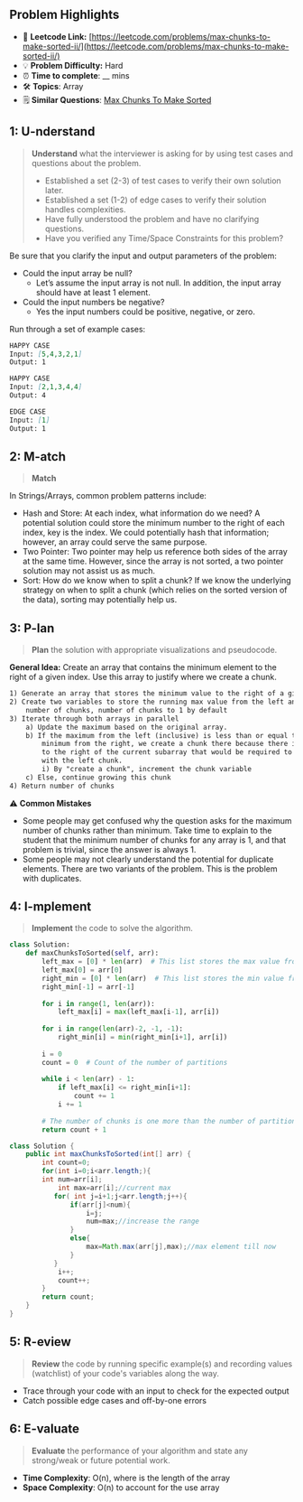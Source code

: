 ## Problem Highlights

* 🔗 **Leetcode Link:** [https://leetcode.com/problems/max-chunks-to-make-sorted-ii/](https://leetcode.com/problems/max-chunks-to-make-sorted-ii/)
* 💡 **Problem Difficulty:** Hard
* ⏰ **Time to complete**: __ mins
* 🛠️ **Topics**: Array
* 🗒️ **Similar Questions**: [Max Chunks To Make Sorted](https://leetcode.com/problems/max-chunks-to-make-sorted/)
    
## 1: U-nderstand
 
> **Understand** what the interviewer is asking for by using test cases and questions about the problem.
> 
> - Established a set (2-3) of test cases to verify their own solution later.
> - Established a set (1-2) of edge cases to verify their solution handles complexities.
> - Have fully understood the problem and have no clarifying questions.
> - Have you verified any Time/Space Constraints for this problem?

Be sure that you clarify the input and output parameters of the problem:

- Could the input array be null?
   - Let’s assume the input array is not null. In addition, the input array should have at least 1 element.
- Could the input numbers be negative?
   - Yes the input numbers could be positive, negative, or zero.

Run through a set of example cases:

```markdown
HAPPY CASE
Input: [5,4,3,2,1]
Output: 1

HAPPY CASE
Input: [2,1,3,4,4]
Output: 4

EDGE CASE
Input: [1]
Output: 1
```   
    
## 2: M-atch

> **Match** 

In Strings/Arrays, common problem patterns include:

- Hash and Store: At each index, what information do we need? A potential solution could store the minimum number to the right of each index, key is the index. We could potentially hash that information; however, an array could serve the same purpose.
- Two Pointer: Two pointer may help us reference both sides of the array at the same time. However, since the array is not sorted, a two pointer solution may not assist us as much.
- Sort: How do we know when to split a chunk? If we know the underlying strategy on when to split a chunk (which relies on the sorted version of the data), sorting may potentially help us.


## 3: P-lan

> **Plan** the solution with appropriate visualizations and pseudocode.

**General Idea:** Create an array that contains the minimum element to the right of a given index. Use this array to justify where we create a chunk.

```markdown
1) Generate an array that stores the minimum value to the right of a given index
2) Create two variables to store the running max value from the left and 
    number of chunks, number of chunks to 1 by default
3) Iterate through both arrays in parallel
    a) Update the maximum based on the original array.
    b) If the maximum from the left (inclusive) is less than or equal to the 
        minimum from the right, we create a chunk there because there is no value 
        to the right of the current subarray that would be required to be sorted 
        with the left chunk.
        i) By "create a chunk", increment the chunk variable
    c) Else, continue growing this chunk
4) Return number of chunks
```

⚠️ **Common Mistakes**

* Some people may get confused why the question asks for the maximum number of chunks rather than minimum. Take time to explain to the student that the minimum number of chunks for any array is 1, and that problem is trivial, since the answer is always 1.
* Some people may not clearly understand the potential for duplicate elements. There are two variants of the problem. This is the problem with duplicates.

## 4: I-mplement

> **Implement** the code to solve the algorithm.

```python
class Solution:
    def maxChunksToSorted(self, arr):
        left_max = [0] * len(arr)  # This list stores the max value from 0 to the ith index at the ith index
        left_max[0] = arr[0]
        right_min = [0] * len(arr)  # This list stores the min value from the i to arr.length-1 at the ith index
        right_min[-1] = arr[-1]
        
        for i in range(1, len(arr)):
            left_max[i] = max(left_max[i-1], arr[i])
        
        for i in range(len(arr)-2, -1, -1):
            right_min[i] = min(right_min[i+1], arr[i])
        
        i = 0
        count = 0  # Count of the number of partitions
        
        while i < len(arr) - 1:
            if left_max[i] <= right_min[i+1]:
                count += 1
            i += 1
        
        # The number of chunks is one more than the number of partitions
        return count + 1
```
```java
class Solution {
    public int maxChunksToSorted(int[] arr) {
        int count=0;
        for(int i=0;i<arr.length;){
        int num=arr[i];
            int max=arr[i];//current max
           for( int j=i+1;j<arr.length;j++){
               if(arr[j]<num){
                   i=j;
                   num=max;//increase the range
               }
               else{
                   max=Math.max(arr[j],max);//max element till now
               }
           }
            i++;
            count++;
        }
        return count;
    }
}
```
    
## 5: R-eview

> **Review** the code by running specific example(s) and recording values (watchlist) of your code's variables along the way.

- Trace through your code with an input to check for the expected output
- Catch possible edge cases and off-by-one errors

## 6: E-valuate

> **Evaluate** the performance of your algorithm and state any strong/weak or future potential work.
    
* **Time Complexity**: O(n), where is the length of the array
* **Space Complexity**: O(n) to account for the use array
